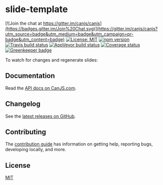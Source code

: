 # slide-template

[![Join the chat at https://gitter.im/canjs/canjs](https://badges.gitter.im/Join%20Chat.svg)](https://gitter.im/canjs/canjs?utm_source=badge&utm_medium=badge&utm_campaign=pr-badge&utm_content=badge)
[![License: MIT](https://img.shields.io/badge/license-MIT-blue.svg)](https://github.com/canjs/slide-template/blob/master/LICENSE.md)
[![npm version](https://badge.fury.io/js/slide-template.svg)](https://www.npmjs.com/package/slide-template)
[![Travis build status](https://travis-ci.org/canjs/slide-template.svg?branch=master)](https://travis-ci.org/canjs/slide-template)
[![AppVeyor build status](https://ci.appveyor.com/api/projects/status/github/canjs/slide-template?branch=master&svg=true)](https://ci.appveyor.com/project/matthewp/slide-template)
[![Coverage status](https://coveralls.io/repos/github/canjs/slide-template/badge.svg?branch=master)](https://coveralls.io/github/canjs/slide-template?branch=master)
[![Greenkeeper badge](https://badges.greenkeeper.io/canjs/slide-template.svg)](https://greenkeeper.io/)

To watch for changes and regenerate slides:

## Documentation

Read the [API docs on CanJS.com](https://canjs.com/doc/slide-template.html).

## Changelog

See the [latest releases on GitHub](https://github.com/canjs/slide-template/releases).

## Contributing

The [contribution guide](https://github.com/canjs/slide-template/blob/master/CONTRIBUTING.md) has information on getting help, reporting bugs, developing locally, and more.

## License

[MIT](https://github.com/canjs/slide-template/blob/master/LICENSE.md)

